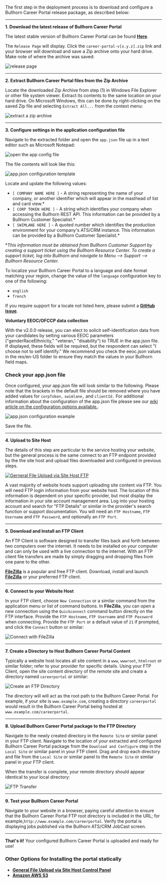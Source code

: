 The first step in the deployment process is to download and configure a Bullhorn Career Portal release package, as described below:

***

**1. Download the latest release of Bullhorn Career Portal**

The latest stable version of Bullhorn Career Portal can be found  **[Here](https://github.com/bullhorn/career-portal/releases/latest)**.

The `Release Page` will display. Click the `career-portal-v[x.y.z].zip` link and your browser will download and save a Zip archive onto your hard drive. Make note of where the archive was saved:

![release page](assets/media/ReleasePage.png)

***

**2. Extract Bullhorn Career Portal files from the Zip Archive**

Locate the downloaded Zip Archive from step (1) in Windows File Explorer or other file system viewer. Extract its contents to the same location on your hard drive. On Microsoft Windows, this can be done by right-clicking on the saved Zip file and selecting `Extract All...` from the context menu:

![extract a zip archive](assets/media/ExtractZip.png)


***

**3. Configure settings in the application configuration file**

Navigate to the extracted folder and open the `app.json` file up in a text editor such as Microsoft Notepad:

![open the app config file](assets/media/OpenInNotepad.png)

 The file contents will look like this:

![app.json configuration template](assets/media/AppConfig.png)

Locate and update the following values:
* `[ COMPANY NAME HERE ]` - A string representing the name of your company, or another identifier which will appear in the masthead of  list and card view.*
* `[ CORP TOKEN HERE ]` - A string which identifies your company when accessing the Bullhorn REST API. This information can be provided by a Bullhorn Customer Specialist.*
* `[ SWIMLANE HERE ]` - A quoted number which identifies the production environment for your company's ATS/CRM instance. This information can be provided by a Bullhorn Customer Specialist.*

*_This information must be obtained from Bullhorn Customer Support by creating a support ticket using the Bullhorn Resource Center. To create a support ticket, log into Bullhorn and navigate to Menu --> Support --> Bullhorn Resource Center._

 To localize your Bullhorn Career Portal to a language and date format matching your region, change the value of the `language` configuration key to one of the following:

* `english`
* `french`

If you require support for a locale not listed here, please submit a **[GitHub issue](https://github.com/bullhorn/career-portal/issues)**.

**Voluntary EEOC/OFCCP data collection**

With the v2.0.0 release, you can elect to solicit self-identification data from your candidates by setting various EEOC parameters ("genderRaceEthnicity," "veteran," "disability") to TRUE in the app.json file. If displayed, these fields will be required, but the respondent can select "I choose not to self identify." We recommend you check the eeoc.json values in the res/en-US folder to ensure they match the values in your Bullhorn field maps.

### Check your app.json file

Once configured, your app.json file will look similar to the following. Please note that the brackets in the default file should be removed where you have added values for `corpToken,` `swimlane,` and `clientId.` For additional information about the configuration of the app.json file please see our [wiki article on the configuration options available.](/portal-configuration-options.md). 


![app.json configuration example](assets/media/ConfigExample.png)

Save the file.

***

**4. Upload to Site Host**

The details of this step are particular to the service hosting your website, but the general process is the same connect to an FTP endpoint provided by the the site host and upload files downloaded and configured in previous steps.

[![Gerneral File Upload via Site Host FTP](media/GeneralFileUploadSiteHostFTP.png)](https://www.youtube.com/watch?v=ox5Kbqgm0io)


A vast majority of website hosts support uploading site content via FTP. You will need FTP login information from your website host. The location of this information is dependent on your specific provider, but most display the information in your site account management area. Log into your hosting account and search for "FTP Details" or similar in the provider's search function or support documentation. You will need an `FTP Hostname`, `FTP Username` and `FTP Password`, and optionally an `FTP Port`.

***

**5. Download and Install an FTP Client**

An FTP Client is software designed to transfer files back and forth between two computers over the internet. It needs to be installed on your computer and can only be used with a live connection to the internet. With an FTP client file transfers are made by simply dragging and dropping files from one pane to the other.

**[FileZilla](https://filezilla-project.org)** is a popular and free FTP client. Download, install and launch **[FileZilla](https://filezilla-project.org)** or your preferred FTP client.

***

**6. Connect to your Website Host**

In your FTP client, choose `New Connection` or a similar command from the application menu or list of command buttons. In **FileZilla**, you can open a new connection using the `Quickconnect` command button directly on the FTP interface. Provide the `FTP Hostname`, `FTP Username` and `FTP Password` when connecting. Provide the `FTP Port` or a default value of `21` if prompted, and click the `Connect` button or similar:

![Connect with FileZilla](assets/media/FileZillaConnect.png)

***

**7. Create a Directory to Host Bullhorn Career Portal Content**

Typically a website host locates all site content in a `www`, `wwwroot`, `htmlroot` or similar folder; refer to your provider for specific details. Using your FTP Client, open the site content directory of the remote site and create a directory named `careerportal` or similar:

![Create an FTP Directory](assets/media/FileZillaDirectory.png)

The directory will will act as the root path to the Bullhorn Career Portal. For example, if your site is `www.example.com`, creating a directory `careerportal` would result in the Bullhorn Career Portal being hosted at `www.example.com/careerportal`.

***

**8. Upload Bullhorn Career Portal package to the FTP Directory**

Navigate to the newly created directory in the `Remote Site` or similar panel in your FTP client. Navigate to the location of your extracted and configured Bullhorn Career Portal package from the `Download and Configure` step in the `Local Site` or similar panel in your FTP client. Drag and drop each directory and file from the `Local Site` or similar panel to the `Remote Site` or similar panel in your FTP client.

When the transfer is complete, your remote directory should appear identical to your local directory:

![FTP Transfer](assets/media/FileZillaTransfer.png)

***

**9. Test your Bullhorn Career Portal**

Navigate to your website in a browser, paying careful attention to ensure that the Bullhorn Career Portal FTP root directory is included in the URL; for example,`http://www.example.com/careerportal`. Verify the portal is displaying jobs published via the Bullhorn ATS/CRM JobCast screen.

***

**That's it!** Your configured Bullhorn Career Portal is uploaded and ready for use!

### Other Options for Installing the portal statically

* **[General File Upload via Site Host Control Panel](/Uploading-via-Site-Host-Control-Panel.md)**
* **[Amazon AWS S3](/Uploading-to-Amazon-AWS-S3.md)**


